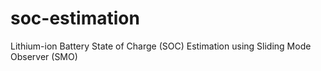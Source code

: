 # soc-estimation
Lithium-ion Battery State of Charge (SOC) Estimation using Sliding Mode Observer (SMO)
